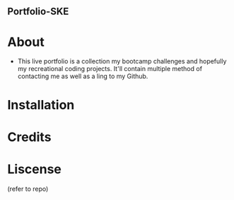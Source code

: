 ## Portfolio-SKE


# About
* This live portfolio is a collection my bootcamp challenges and hopefully my recreational coding projects. It'll contain multiple method of contacting me as well as a ling to my Github.



# Installation




# Credits



# Liscense

(refer to repo)